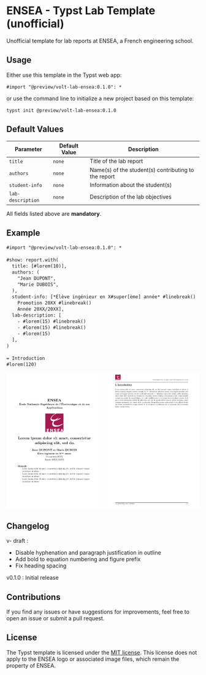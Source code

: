 # ENSEA - Typst Lab Template (unofficial)

Unofficial template for lab reports at ENSEA, a French engineering school.

## Usage

Either use this template in the Typst web app:
```typst
#import "@preview/volt-lab-ensea:0.1.0": *
```
or use the command line to initialize a new project based on this template:
```typst
typst init @preview/volt-lab-ensea:0.1.0
```

## Default Values

| Parameter       | Default Value | Description                                          |
|-----------------|---------------|------------------------------------------------------|
| `title`         | `none`        | Title of the lab report                              |
| `authors`       | `none`        | Name(s) of the student(s) contributing to the report |
| `student-info`   | `none`        | Information about the student(s)                     |
| `lab-description`| `none`        | Description of the lab objectives                    |

All fields listed above are **mandatory**.

## Example

```typst
#import "@preview/volt-lab-ensea:0.1.0": *

#show: report.with(
  title: [#lorem(10)],
  authors: (
    "Jean DUPONT",
    "Marie DUBOIS",
  ),
  student-info: [*Élève ingénieur en X#super[ème] année* #linebreak()
    Promotion 20XX #linebreak()
    Année 20XX/20XX],
  lab-description: [
    - #lorem(15) #linebreak()
    - #lorem(15) #linebreak()
    - #lorem(15)
  ],
)

= Introduction
#lorem(120)
```

<p align="center">
  <img src="thumbnail-lab-1.png" width="250" />
  <img src="thumbnail-lab-2.png" width="250" />
</p>

## Changelog

v- draft :
- Disable hyphenation and paragraph justification in outline  
- Add bold to equation numbering and figure prefix  
- Fix heading spacing

v0.1.0 : Initial release

## Contributions

If you find any issues or have suggestions for improvements, feel free to open an issue or submit a pull request. 

## License

The Typst template is licensed under the [MIT license](https://github.com/Dawod-G/ENSEA_Typst-Template/blob/main/LICENSE.md). This license does not apply to the ENSEA logo or associated image files, which remain the property of ENSEA.